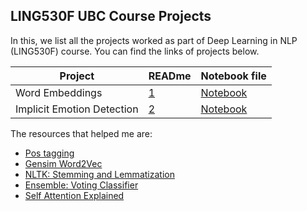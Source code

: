 ## LING530F UBC Course Projects

In this, we list all the projects worked as part of Deep Learning in NLP (LING530F) course. 
You can find the links of projects below.

|    **Project**  | **READme** |  **Notebook file**  |
|--------------------|------------|---------------------|
| Word Embeddings | [1](https://nbviewer.jupyter.org/github/abishekarun/LING530F/blob/master/hw01/README.md) | [Notebook](https://github.com/abishekarun/LING530F/blob/master/hw01/hw01_gapminder.md) |      
| Implicit Emotion Detection | [2](https://nbviewer.jupyter.org/github/abishekarun/LING530F/blob/master/hw02/README.md) | [Notebook](https://github.com/abishekarun/LING530F/blob/master/hw02/hw02_gapminder.md) |

The resources that helped me are:

+ [Pos tagging](https://www.nltk.org/book/ch05.html)
+ [Gensim Word2Vec](https://radimrehurek.com/gensim/models/word2vec.html#gensim.models.word2vec.Word2Vec)
+ [NLTK: Stemming and Lemmatization](https://textminingonline.com/dive-into-nltk-part-iv-stemming-and-lemmatization)
+ [Ensemble: Voting Classifier](http://scikit-learn.org/stable/modules/generated/sklearn.ensemble.VotingClassifier.html)
+ [Self Attention Explained](https://lilianweng.github.io/lil-log/2018/06/24/attention-attention.html#self-attention) 